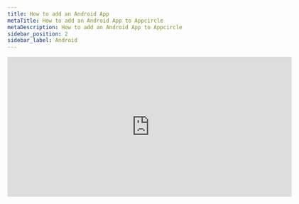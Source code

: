 ```yaml
---
title: How to add an Android App
metaTitle: How to add an Android App to Appcircle
metaDescription: How to add an Android App to Appcircle
sidebar_position: 2
sidebar_label: Android
---
```


<iframe width="640" height="315" src="https://www.youtube.com/embed/-6CpaE1FW7M" title="YouTube video player" frameborder="0" allow="accelerometer; autoplay; clipboard-write; encrypted-media; gyroscope; picture-in-picture" allowfullscreen></iframe>
